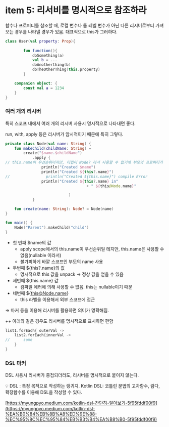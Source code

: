 # item 5: 리서비를 명시적으로 참조하라

함수나 프로퍼티를 참조할 때, 로컬 변수나 톱 레벨 변수가 아닌 다른 리시버로부터 가져오는 경우를 나타낼 경우가 있음. 대표적으로 this가 그러하다.

```kotlin
class User(val property: Prop){
		
		fun function(){
			doSomething(a)
			val b = ...
			doAnotherthing(b)
			doTheOtherThing(this.property)
		}

	companion object: {
		const val a = 1234
	}
}

```

### 여러 개의 리시버

특히 스코프 내에서 여러 개의 리시버 사용시 명시적으로 나타내면 좋다.

run, with, apply 등은 리시버가 암시적이기 때문에 특히 그렇다. 

```kotlin
private class Node(val name: String) {
    fun makeChild(childName: String) =
        create("$name.$childName")
            .apply {
// this.name이 우선순위이지만, 타입이 Node? 라서 사용할 수 없기에 부모의 프로퍼티가 넘어옴
                println("Created $name") 
                println("Created ${this?.name}")
//                println("Created ${this.name}") compile Error
                println("Created ${this?.name} in"
									+ " ${this@Node.name}"	

							)
            }

    fun create(name: String): Node? = Node(name)
}

fun main() {
    Node("Parent").makeChild("child")
}
```

- 첫 번째 $name의 값
    - apply scope에서의 this.name이 우선순위일 테지만, this.name은 사용할 수 없음(nullable 이라서)
    - 불가피하게 바깥 스코프인 부모의 name 사용
- 두번째 ${this?.name}의 값
    - 명시적으로 this 값을 unpack → 정상 값을 얻을 수 있음
- 세번째 ${this.name} 값
    - 컴파일 에러에 의해 사용할 수 없음. this는 nullable이기 때문
- 네번째 ${this@Node.name}
    - this 라벨을 이용해서 외부 스코프에 접근

⇒ 마커 등을 이용해 리시버를 활용하면 의미가 명확해짐.

++ 아래와 같은 경우도 리시버를 명시적으로 표시하면 편함

```kotlin
list1.forEach{ outerVal -> 
	list2.forEach{innerVal ->
//		some
	}
}
```

### DSL 마커

DSL 사용시 리시버가 중첩되더라도, 리시버를 명시적으로 붙이지 않는다.

<aside>
💡 DSL : 특정 목적으로 작성하는 랭귀지. 
Kotlin DSL: 코틀린 문법의 고차함수, 람다, 확장함수를 이용해 DSL을 작성할 수 있다.

</aside>

[https://myungpyo.medium.com/kotlin-dsl-간단히-알아보기-5f95fddf00f9](https://myungpyo.medium.com/kotlin-dsl-%EA%B0%84%EB%8B%A8%ED%9E%88-%EC%95%8C%EC%95%84%EB%B3%B4%EA%B8%B0-5f95fddf00f9)